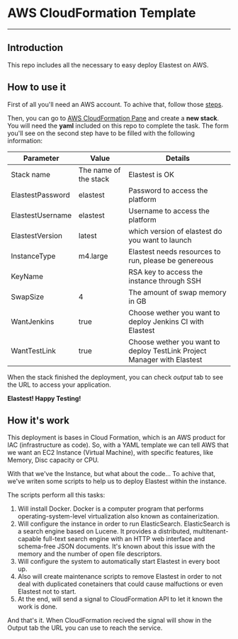AWS CloudFormation Template
===

----------

## Introduction

This repo includes all the necessary to easy deploy Elastest on AWS.

## How to use it

First of all you'll need an AWS account. To achive that, follow those [steps](http://docs.aws.amazon.com/AmazonSimpleDB/latest/DeveloperGuide/AboutAWSAccounts.html).

Then, you can go to [AWS CloudFormation Pane](https://eu-west-1.console.aws.amazon.com/cloudformation/) and create a **new stack**. You will need the **yaml** included on this repo to complete the task. The form you'll see on the second step have to be filled with the following information:

| Parameter | Value | Details | 
|-----------|-------|---------|
| Stack name | The name of the stack | Elastest is OK | 
| ElastestPassword | elastest | Password to access the platform | 
| ElastestUsername | elastest | Username to access the platform | 
| ElastestVersion | latest | which version of elastest do you want to launch | 
| InstanceType | m4.large | Elastest needs resources to run, please be genereous | 
| KeyName |  | RSA key to access the instance through SSH | 
| SwapSize | 4 | The amount of swap memory in GB | 
| WantJenkins      | true  | Choose wether you want to deploy Jenkins CI with Elastest |
| WantTestLink     | true  | Choose wether you want to deploy TestLink Project Manager with Elastest |


When the stack finished the deployment, you can check *output* tab to see the URL to access your application.

**Elastest! Happy Testing!**

## How it's work

This deployment is bases in Cloud Formation, which is an AWS product for IAC (infrastructure as code). So, with a YAML template we can tell AWS that we want an EC2 Instance (Virtual Machine), with specific features, like Memory, Disc capacity or CPU.

With that we've the Instance, but what about the code... To achive that, we've writen some scripts to help us to deploy Elastest within the instance.

The scripts perform all this tasks:

1. Will install Docker. Docker is a computer program that performs operating-system-level virtualization also known as containerization.
2. Will configure the instance in order to run ElasticSearch. ElasticSearch is a search engine based on Lucene. It provides a distributed, multitenant-capable full-text search engine with an HTTP web interface and schema-free JSON documents. It's known about this issue with the memory and the number of open file descriptors.
3. Will configure the system to automatically start Elastest in every boot up.
4. Also will create maintenance scripts to remove Elastest in order to not deal with duplicated conetainers that could cause malfuctions or even Elastest not to start.
5. At the end, will send a signal to CloudFormation API to let it known the work is done.

And that's it. When CloudFormation recived the signal will show in the Output tab the URL you can use to reach the service.